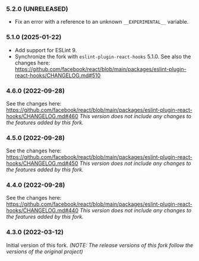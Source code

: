 ### 5.2.0 (UNRELEASED)

- Fix an error with a reference to an unknown `__EXPERIMENTAL__` variable.

### 5.1.0 (2025-01-22)

- Add support for ESLint 9.
- Synchronize the fork with `eslint-plugin-react-hooks` 5.1.0.
  See also the changes here: https://github.com/facebook/react/blob/main/packages/eslint-plugin-react-hooks/CHANGELOG.md#510

### 4.6.0 (2022-09-28)

See the changes here: https://github.com/facebook/react/blob/main/packages/eslint-plugin-react-hooks/CHANGELOG.md#460
_This version does not include any changes to the features added by this fork._

### 4.5.0 (2022-09-28)

See the changes here: https://github.com/facebook/react/blob/main/packages/eslint-plugin-react-hooks/CHANGELOG.md#450
_This version does not include any changes to the features added by this fork._

### 4.4.0 (2022-09-28)

See the changes here: https://github.com/facebook/react/blob/main/packages/eslint-plugin-react-hooks/CHANGELOG.md#440
_This version does not include any changes to the features added by this fork._

### 4.3.0 (2022-03-12)

Initial version of this fork.
_(NOTE: The release versions of this fork follow the versions of the original project)_
